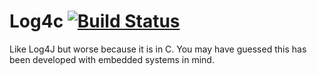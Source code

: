 # Log4c [![Build Status](https://travis-ci.org/log4c/log4c.svg?branch=master)](https://travis-ci.org/log4c/log4c)

Like Log4J but worse because it is in C. You may have guessed this has been developed with embedded systems in mind.
